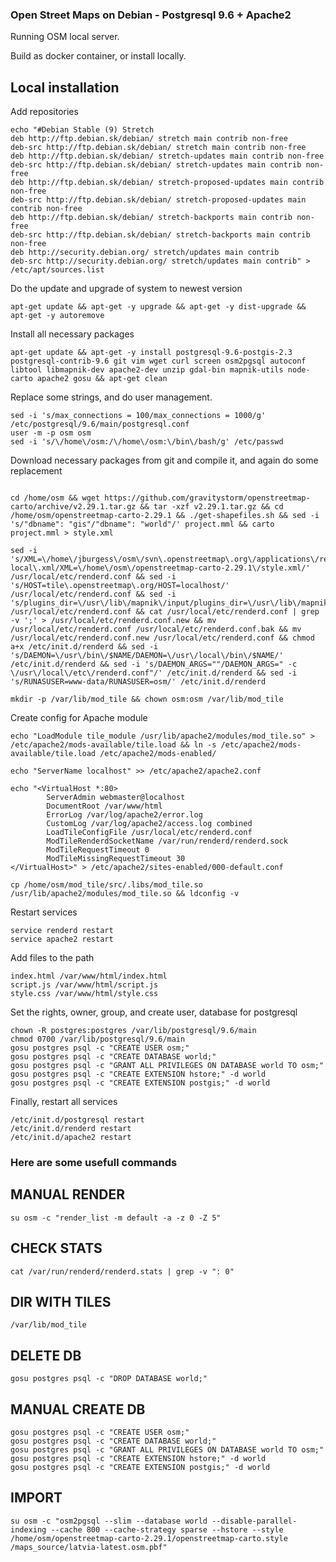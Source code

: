 ### Open Street Maps on Debian - Postgresql 9.6 + Apache2
Running OSM local server.

Build as docker container, or install locally.
## Local installation
Add repositories
```
echo "#Debian Stable (9) Stretch
deb http://ftp.debian.sk/debian/ stretch main contrib non-free
deb-src http://ftp.debian.sk/debian/ stretch main contrib non-free
deb http://ftp.debian.sk/debian/ stretch-updates main contrib non-free
deb-src http://ftp.debian.sk/debian/ stretch-updates main contrib non-free
deb http://ftp.debian.sk/debian/ stretch-proposed-updates main contrib non-free
deb-src http://ftp.debian.sk/debian/ stretch-proposed-updates main contrib non-free
deb http://ftp.debian.sk/debian/ stretch-backports main contrib non-free
deb-src http://ftp.debian.sk/debian/ stretch-backports main contrib non-free
deb http://security.debian.org/ stretch/updates main contrib
deb-src http://security.debian.org/ stretch/updates main contrib" > /etc/apt/sources.list
```
Do the update and upgrade of system to newest version
```
apt-get update && apt-get -y upgrade && apt-get -y dist-upgrade && apt-get -y autoremove
```
Install all necessary packages
```
apt-get update && apt-get -y install postgresql-9.6-postgis-2.3 postgresql-contrib-9.6 git vim wget curl screen osm2pgsql autoconf libtool libmapnik-dev apache2-dev unzip gdal-bin mapnik-utils node-carto apache2 gosu && apt-get clean
```
Replace some strings, and do user management. 
```
sed -i 's/max_connections = 100/max_connections = 1000/g' /etc/postgresql/9.6/main/postgresql.conf
user -m -p osm osm
sed -i 's/\/home\/osm:/\/home\/osm:\/bin\/bash/g' /etc/passwd
```
Download necessary packages from git and compile it, and again do some replacement
```cd /home/osm && git clone https://github.com/openstreetmap/mod_tile.git && cd mod_tile && ./autogen.sh && ./configure && make && make install && cp debian/renderd.init /etc/init.d/renderd

cd /home/osm && wget https://github.com/gravitystorm/openstreetmap-carto/archive/v2.29.1.tar.gz && tar -xzf v2.29.1.tar.gz && cd /home/osm/openstreetmap-carto-2.29.1 && ./get-shapefiles.sh && sed -i 's/"dbname": "gis"/"dbname": "world"/' project.mml && carto project.mml > style.xml

sed -i 's/XML=\/home\/jburgess\/osm\/svn\.openstreetmap\.org\/applications\/rendering\/mapnik\/osm\-local\.xml/XML=\/home\/osm\/openstreetmap-carto-2.29.1\/style.xml/' /usr/local/etc/renderd.conf && sed -i 's/HOST=tile\.openstreetmap\.org/HOST=localhost/' /usr/local/etc/renderd.conf && sed -i 's/plugins_dir=\/usr\/lib\/mapnik\/input/plugins_dir=\/usr\/lib\/mapnik\/3.0\/input\//' /usr/local/etc/renderd.conf && cat /usr/local/etc/renderd.conf | grep -v ';' > /usr/local/etc/renderd.conf.new && mv /usr/local/etc/renderd.conf /usr/local/etc/renderd.conf.bak && mv /usr/local/etc/renderd.conf.new /usr/local/etc/renderd.conf && chmod a+x /etc/init.d/renderd && sed -i 's/DAEMON=\/usr\/bin\/$NAME/DAEMON=\/usr\/local\/bin\/$NAME/' /etc/init.d/renderd && sed -i 's/DAEMON_ARGS=""/DAEMON_ARGS=" -c \/usr\/local\/etc\/renderd.conf"/' /etc/init.d/renderd && sed -i 's/RUNASUSER=www-data/RUNASUSER=osm/' /etc/init.d/renderd

mkdir -p /var/lib/mod_tile && chown osm:osm /var/lib/mod_tile
```
Create config for Apache module
```
echo "LoadModule tile_module /usr/lib/apache2/modules/mod_tile.so" > /etc/apache2/mods-available/tile.load && ln -s /etc/apache2/mods-available/tile.load /etc/apache2/mods-enabled/

echo "ServerName localhost" >> /etc/apache2/apache2.conf

echo "<VirtualHost *:80>
        ServerAdmin webmaster@localhost
        DocumentRoot /var/www/html
        ErrorLog /var/log/apache2/error.log
        CustomLog /var/log/apache2/access.log combined
        LoadTileConfigFile /usr/local/etc/renderd.conf
        ModTileRenderdSocketName /var/run/renderd/renderd.sock
        ModTileRequestTimeout 0
        ModTileMissingRequestTimeout 30
</VirtualHost>" > /etc/apache2/sites-enabled/000-default.conf

cp /home/osm/mod_tile/src/.libs/mod_tile.so /usr/lib/apache2/modules/mod_tile.so && ldconfig -v
```
Restart services
```
service renderd restart
service apache2 restart
```
Add files to the path
```
index.html /var/www/html/index.html
script.js /var/www/html/script.js
style.css /var/www/html/style.css
```
Set the rights, owner, group, and create user, database for postgresql
```
chown -R postgres:postgres /var/lib/postgresql/9.6/main
chmod 0700 /var/lib/postgresql/9.6/main
gosu postgres psql -c "CREATE USER osm;"
gosu postgres psql -c "CREATE DATABASE world;"
gosu postgres psql -c "GRANT ALL PRIVILEGES ON DATABASE world TO osm;"
gosu postgres psql -c "CREATE EXTENSION hstore;" -d world
gosu postgres psql -c "CREATE EXTENSION postgis;" -d world
```
Finally, restart all services
```
/etc/init.d/postgresql restart
/etc/init.d/renderd restart
/etc/init.d/apache2 restart
```


### Here are some usefull commands
## MANUAL RENDER
```su osm -c "render_list -m default -a -z 0 -Z 5"```

## CHECK STATS
```cat /var/run/renderd/renderd.stats | grep -v ": 0"```

## DIR WITH TILES
```/var/lib/mod_tile```

## DELETE DB
```gosu postgres psql -c "DROP DATABASE world;"```

## MANUAL CREATE DB
```
gosu postgres psql -c "CREATE USER osm;"
gosu postgres psql -c "CREATE DATABASE world;"
gosu postgres psql -c "GRANT ALL PRIVILEGES ON DATABASE world TO osm;"
gosu postgres psql -c "CREATE EXTENSION hstore;" -d world
gosu postgres psql -c "CREATE EXTENSION postgis;" -d world
```
## IMPORT 
```su osm -c "osm2pgsql --slim --database world --disable-parallel-indexing --cache 800 --cache-strategy sparse --hstore --style /home/osm/openstreetmap-carto-2.29.1/openstreetmap-carto.style /maps_source/latvia-latest.osm.pbf"```
